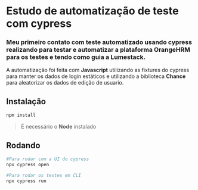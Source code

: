 # Estudo de automatização de teste com cypress
### Meu primeiro contato com teste automatizado usando cypress realizando para testar e automatizar a plataforma OrangeHRM para os testes e tendo como guia a Lumestack.

A automatização foi feita com **Javascript** utilizando as fixtures do cypress para manter os dados de login estáticos e utilizando a biblioteca **Chance** para aleatorizar os dados de edição de usuario. 

 ## Instalação
 ```Bash
npm install
```
> É necessário o **Node** instalado

## Rodando
```Bash
#Para rodar com a UI do cypress
npx cypress open

#Para rodar os testes em CLI
npx cypress run

```

